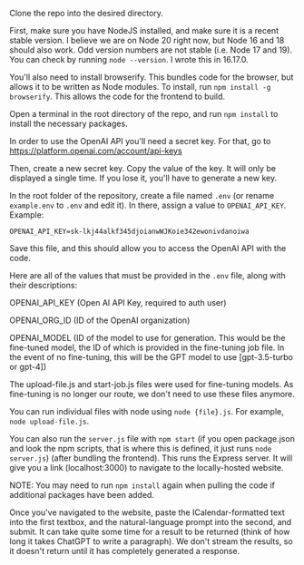 Clone the repo into the desired directory.

First, make sure you have NodeJS installed, and make sure it is a recent stable version. I believe we are on Node 20 right now, but Node 16 and 18 should also work. Odd version numbers are not stable (i.e. Node 17 and 19). You can check by running `node --version`. I wrote this in 16.17.0.

You'll also need to install browserify. This bundles code for the browser, but allows it to be written as Node modules. To install, run `npm install -g browserify`. This allows the code for the frontend to build.

Open a terminal in the root directory of the repo, and run `npm install` to install the necessary packages.

In order to use the OpenAI API you'll need a secret key. For that, go to https://platform.openai.com/account/api-keys

Then, create a new secret key. Copy the value of the key. It will only be displayed a single time. If you lose it, you'll have to generate a new key.

In the root folder of the repository, create a file named `.env` (or rename `example.env` to `.env` and edit it). In there, assign a value to `OPENAI_API_KEY`. Example:

`OPENAI_API_KEY=sk-lkj44alkf345djoianwWJKoie342ewonivdanoiwa`

Save this file, and this should allow you to access the OpenAI API with the code.

Here are all of the values that must be provided in the `.env` file, along with their descriptions:

OPENAI_API_KEY (Open AI API Key, required to auth user)

OPENAI_ORG_ID (ID of the OpenAI organization)

OPENAI_MODEL (ID of the model to use for generation. This would be the fine-tuned model, the ID of which is provided in the fine-tuning job file. In the event of no fine-tuning, this will be the GPT model to use \[gpt-3.5-turbo or gpt-4])

The upload-file.js and start-job.js files were used for fine-tuning models. As fine-tuning is no longer our route, we don't need to use these files anymore.

You can run individual files with node using `node {file}.js`. For example, `node upload-file.js`.

You can also run the `server.js` file with `npm start` (if you open package.json and look the npm scripts, that is where this is defined, it just runs `node server.js`) (after bundling the frontend). This runs the Express server. It will give you a link (localhost:3000) to navigate to the locally-hosted website.

NOTE: You may need to run `npm install` again when pulling the code if additional packages have been added.

Once you've navigated to the website, paste the ICalendar-formatted text into the first textbox, and the natural-language prompt into the second, and submit. It can take quite some time for a result to be returned (think of how long it takes ChatGPT to write a paragraph). We don't stream the results, so it doesn't return until it has completely generated a response.
